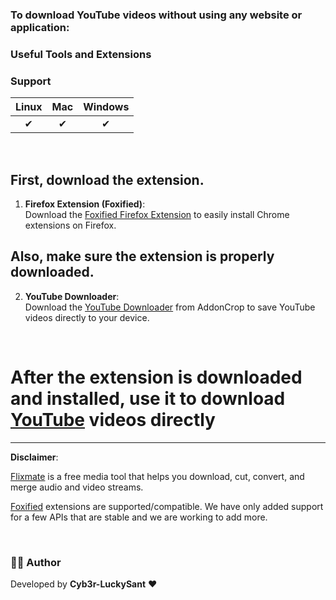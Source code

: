 ### To download YouTube videos without using any website or application:
### Useful Tools and Extensions

### Support

| Linux | Mac | Windows |
| :---: | :----: | :-----: |
|  ✔  |  ✔    |    ✔     |

<br>

## First, download the extension.
1. **Firefox Extension (Foxified)**:  
   Download the [Foxified Firefox Extension](https://chromewebstore.google.com/detail/foxified/cldmemdnllncchfahbcnjijheaolemfk?hl=en) to easily install Chrome extensions on Firefox.
## Also, make sure the extension is properly downloaded.
2. **YouTube Downloader**:  
   Download the [YouTube Downloader](https://addoncrop.com/v27/youtube-downloader/) from AddonCrop to save YouTube videos directly to your device.
   
<br>

# After the extension is downloaded and installed, use it to download [YouTube](https://www.youtube.com/) videos directly



---

**Disclaimer**: 

[Flixmate](https://flixmate.net/#faqs) is a free media tool that helps you download, cut, convert, and merge audio and video streams.

[Foxified](https://chromewebstore.google.com/detail/foxified/cldmemdnllncchfahbcnjijheaolemfk?hl=en) extensions are supported/compatible. We have only added support for a few APIs that are stable and we are working to add more.

<br>

### 👨‍💻 Author  
Developed by **Cyb3r-LuckySant** ❤️  

  

